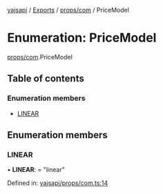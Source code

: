 [yajsapi](../README.md) / [Exports](../modules.md) / [props/com](../modules/props_com.md) / PriceModel

# Enumeration: PriceModel

[props/com](../modules/props_com.md).PriceModel

## Table of contents

### Enumeration members

- [LINEAR](props_com.pricemodel.md#linear)

## Enumeration members

### LINEAR

• **LINEAR**: = "linear"

Defined in: [yajsapi/props/com.ts:14](https://github.com/golemfactory/yajsapi/blob/0a8d8c8/yajsapi/props/com.ts#L14)
